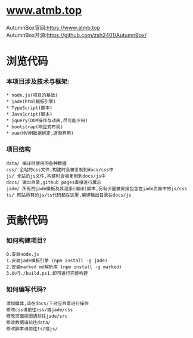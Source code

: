# www.atmb.top
AutumnBox官网:https://www.atmb.top    
AutumnBox开源:https://github.com/zsh2401/AutumnBox/

# 浏览代码
### 本项目涉及技术与框架:
    * node.js(项目的基础)
    * jade(html模板引擎)
    * TypeScript(脚本)
    * JavaScript(脚本)
    * jquery(DOM操作与动画,尽可能少用)
    * bootstrap(响应式布局)
    * vue(MVVM数据绑定,逐渐弃用)
    
### 项目结构
    data/ 编译时使用的各种数据
    css/ 全站的css文件,构建时会被复制到docs/css中
    js/ 全站的js文件,构建时会被复制到docs/js中
    docs/ 输出目录,github pages直接进行展示
    jade/ 所有的jade模板及其渲染(编译)脚本,另有少量被直接包含在jade页面中的js/css
    ts/ 网站所有的js/ts代码都在这里,编译输出目录在docs/js

# 贡献代码
### 如何构建项目?
    0.安装node.js
    1.安装jade模板引擎 (npm install -g jade)
    2.安装marked md解析库 (npm install -g marked)
    3.执行./build.ps1,即可进行完整构建

### 如何编写代码?
    添加媒体,请在docs/下对应目录进行操作   
    修改css请前往css/或jade/css
    修改页面视图请前往jade/src   
    修改数据请前往data/   
    修改脚本请前往ts/或js/
